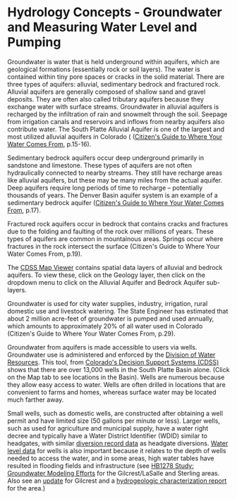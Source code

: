 
Hydrology Concepts - Groundwater and Measuring Water Level and Pumping
====================
Groundwater is water that is held underground within aquifers, which are geological formations (essentially rock or soil layers). The water is contained within tiny pore spaces or cracks in the solid material. There are three types of aquifers: alluvial, sedimentary bedrock and fractured rock. Alluvial aquifers are generally composed of shallow sand and gravel deposits. They are often also called tributary aquifers because they exchange water with surface streams. Groundwater in alluvial aquifers is recharged by the infiltration of rain and snowmelt through the soil. Seepage from irrigation canals and reservoirs and inflows from nearby aquifers also contribute water. The South Platte Alluvial Aquifer is one of the largest and most utilized alluvial aquifers in Colorado ( ([Citizen's Guide to Where Your Water Comes From](https://www.watereducationcolorado.org/publications-and-radio/citizen-guides/citizens-guide-to-where-your-water-comes-from/), p.15-16).

Sedimentary bedrock aquifers occur deep underground primarily in sandstone and limestone. These types of aquifers are not often hydraulically connected to nearby streams. They still have recharge areas like alluvial aquifers, but these may be many miles from the actual aquifer. Deep aquifers require long periods of time to recharge – potentially thousands of years. The Denver Basin aquifer system is an example of a sedimentary bedrock aquifer ([Citizen's Guide to Where Your Water Comes From](https://www.watereducationcolorado.org/publications-and-radio/citizen-guides/citizens-guide-to-where-your-water-comes-from/), p.17).

Fractured rock aquifers occur in bedrock that contains cracks and fractures due to the folding and faulting of the rock over millions of years. These types of aquifers are common in mountainous areas. Springs occur where fractures in the rock intersect the surface (Citizen's Guide to Where Your Water Comes From, p.19).

The [CDSS Map Viewer](https://gis.colorado.gov/dnrviewer/Index.html?viewer=mapviewer) contains spatial data layers of alluvial and bedrock aquifers. To view these, click on the Geology layer, then click on the dropdown menu to click on the Alluvial Aquifer and Bedrock Aquifer sub-layers.

Groundwater is used for city water supplies, industry, irrigation, rural domestic use and livestock watering. The State Engineer has estimated that about 2 million acre-feet of groundwater is pumped and used annually, which amounts to approximately 20% of all water used in Colorado (Citizen's Guide to Where Your Water Comes From, p.29).

Groundwater from aquifers is made accessible to users via wells. Groundwater use is administered and enforced by the [Division of Water Resources](http://water.state.co.us/groundwater/Pages/default.aspx). This tool, from [Colorado's Decision Support Systems (CDSS)](https://www.colorado.gov/cdss) shows that there are over 13,000 wells in the South Platte Basin alone. (Click on the Map tab to see locations in the Basin). Wells are numerous because they allow easy access to water. Wells are often drilled in locations that are convenient to farms and homes, whereas surface water may be located much farther away.

Small wells, such as domestic wells, are constructed after obtaining a well permit and have limited size (50 gallons per minute or less). Larger wells, such as used for agriculture and municipal supply, have a water right decree and typically have a Water District Identifier (WDID) similar to headgates, with similar [diversion record data](https://dnrweb.state.co.us/cdss/Structures?submitButton=Submit&SelectedGeoValue=waterDivisionDiv&SelectedWaterDivisionId=1&SelectedStructureId=2) as headgate diversions. [Water level data](https://dnrweb.state.co.us/cdss/GroundWater/WaterLevels?submitButton=Submit&SelectedGeoValue=waterDivisionDiv&SelectedWaterDivisionId=1&SelectedPublicationAreaName=All&SelectedAquiferName=All) for wells is also important because it relates to the depth of wells needed to access the water, and in some areas, high water tables have resulted in flooding fields and infrastructure (see [HB1278 Study: Groundwater Modeling Efforts](http://water.state.co.us/DivisionsOffices/Div1SPlatteRiverBasin/Pages/GroundwaterSterling.aspx) for the Gilcrest/LaSalle and Sterling areas. Also see an [update](https://coyotegulch.blog/2018/01/08/gilcrest-high-groundwater-levels-update/) for Gilcrest and a [hydrogeologic characterization report](http://coloradogeologicalsurvey.org/water/groundwater/gilcrest-lasalle-hydrogeologic-characterization-report/) for the area.)

